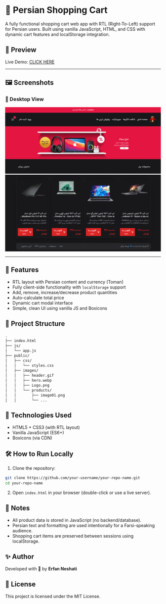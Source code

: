 # 🛒 Persian Shopping Cart

A fully functional shopping cart web app with RTL (Right-To-Left) support for Persian users. Built using vanilla JavaScript, HTML, and CSS with dynamic cart features and localStorage integration.

## 📸 Preview

Live Demo:
[CLICK HERE](https://erfan-ne.github.io/Shopping-Cart/)

---

## 🖼️ Screenshots

### 📱 Desktop View

![Word Counter Screenshot](https://github.com/erfan-ne/Shopping-Cart/blob/master/public/Screenshot.png)
![Word Counter Screenshot](https://github.com/erfan-ne/Shopping-Cart/blob/master/public/Screenshot%202.png)

---

## 🚀 Features

- RTL layout with Persian content and currency (Toman)
- Fully client-side functionality with `localStorage` support
- Add, remove, increase/decrease product quantities
- Auto-calculate total price
- Dynamic cart modal interface
- Simple, clean UI using vanilla JS and Boxicons

## 📁 Project Structure

```
.
├── index.html
├── js/
│   └── app.js
├── public/
│   ├── css/
│   │   └── styles.css
│   ├── images/
│   │   ├── header.gif
│   │   ├── hero.webp
│   │   ├── Logo.png
│   │   └── products/
│   │       ├── image01.png
│   │       └── ...
```

## 🧰 Technologies Used

- HTML5 + CSS3 (with RTL layout)
- Vanilla JavaScript (ES6+)
- Boxicons (via CDN)

## 🛠 How to Run Locally

1. Clone the repository:

```bash
git clone https://github.com/your-username/your-repo-name.git
cd your-repo-name
```

2. Open `index.html` in your browser (double-click or use a live server).

## 📌 Notes

- All product data is stored in JavaScript (no backend/database).
- Persian text and formatting are used intentionally for a Farsi-speaking audience.
- Shopping cart items are preserved between sessions using localStorage.

## ✨ Author

Developed with 💙 by **Erfan Neshati**

## 📄 License

This project is licensed under the MIT License.
